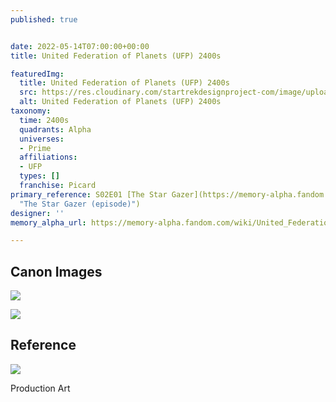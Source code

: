 ```yaml
---
published: true


date: 2022-05-14T07:00:00+00:00
title: United Federation of Planets (UFP) 2400s

featuredImg:
  title: United Federation of Planets (UFP) 2400s
  src: https://res.cloudinary.com/startrekdesignproject-com/image/upload/v1652511551/UFP-2400s.png
  alt: United Federation of Planets (UFP) 2400s
taxonomy:
  time: 2400s
  quadrants: Alpha
  universes:
  - Prime
  affiliations:
  - UFP
  types: []
  franchise: Picard
primary_reference: S02E01 [The Star Gazer](https://memory-alpha.fandom.com/wiki/The_Star_Gazer_(episode)
  "The Star Gazer (episode)")
designer: ''
memory_alpha_url: https://memory-alpha.fandom.com/wiki/United_Federation_of_Planets?so=search

---
```

## Canon Images

![](https://res.cloudinary.com/startrekdesignproject-com/image/upload/v1652233754/Starfleet-Academy-Flag-2400s_PIC2x1.jpg)

![](https://res.cloudinary.com/startrekdesignproject-com/image/upload/v1652511551/StarfleetComm-UFP-Tellar-Klingon-Flags_PCD-2x1.jpg)

## Reference

![](https://res.cloudinary.com/startrekdesignproject-com/image/upload/v1652917434/UFP-Flag-Ref.jpg)

Production Art